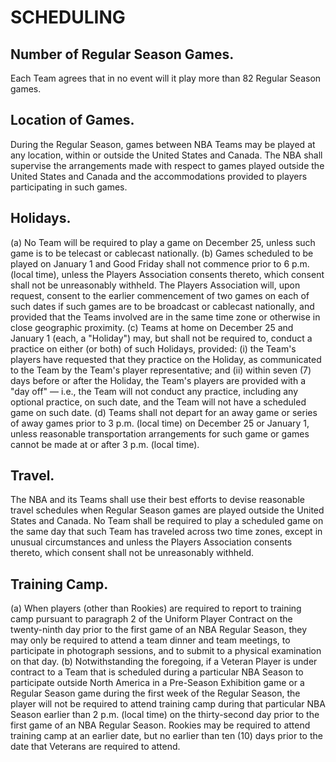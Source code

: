 # SCHEDULING

## Number of Regular Season Games.

Each Team agrees that in no event will it play more than 82 Regular Season games.

## Location of Games.

During the Regular Season, games between NBA Teams may be played at any location, within or outside the United States and Canada. The NBA shall supervise the arrangements made with respect to games played outside the United States and Canada and the accommodations provided to players participating in such games.

## Holidays.

(a) No Team will be required to play a game on December 25, unless such game is to be telecast or cablecast nationally.
(b) Games scheduled to be played on January 1 and Good Friday shall not commence prior to 6 p.m. (local time), unless the Players Association consents thereto, which consent shall not be unreasonably withheld. The Players Association will, upon request, consent to the earlier commencement of two games on each of such dates if such games are to be broadcast or cablecast nationally, and provided that the Teams involved are in the same time zone or otherwise in close geographic proximity.
(c) Teams at home on December 25 and January 1 (each, a "Holiday") may, but shall not be required to, conduct a practice on either (or both) of such Holidays, provided: (i) the Team's players have requested that they practice on the Holiday, as communicated to the Team by the Team's player representative; and (ii) within seven (7) days before or after the Holiday, the Team's players are provided with a "day off" — i.e., the Team will not conduct any practice, including any optional practice, on such date, and the Team will not have a scheduled game on such date.
(d) Teams shall not depart for an away game or series of away games prior to 3 p.m. (local time) on December 25 or January 1, unless reasonable transportation arrangements for such game or games cannot be made at or after 3 p.m. (local time).

## Travel.

The NBA and its Teams shall use their best efforts to devise reasonable travel schedules when Regular Season games are played outside the United States and Canada. No Team shall be required to play a scheduled game on the same day that such Team has traveled across two time zones, except in unusual circumstances and unless the Players Association consents thereto, which consent shall not be unreasonably withheld.

## Training Camp.

(a) When players (other than Rookies) are required to report to training camp pursuant to paragraph 2 of the Uniform Player Contract on the twenty-ninth day prior to the first game of an NBA Regular Season, they may only be required to attend a team dinner and team meetings, to participate in photograph sessions, and to submit to a physical examination on that day.
(b) Notwithstanding the foregoing, if a Veteran Player is under contract to a Team that is scheduled during a particular NBA Season to participate outside North America in a Pre-Season Exhibition game or a Regular Season game during the first week of the Regular Season, the player will not be required to attend training camp during that particular NBA Season earlier than 2 p.m. (local time) on the thirty-second day prior to the first game of an NBA Regular Season. Rookies may be required to attend training camp at an earlier date, but no earlier than ten (10) days prior to the date that Veterans are required to attend.
